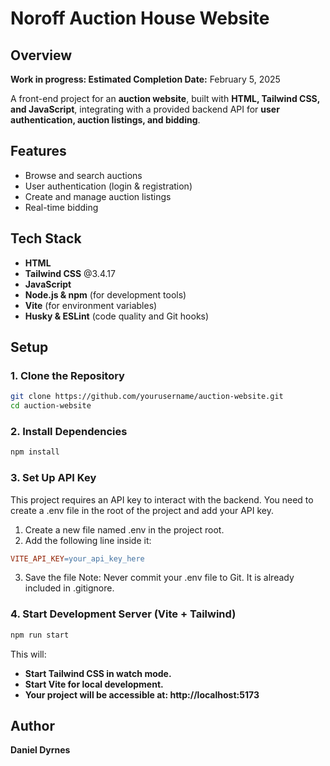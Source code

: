 # Noroff Auction House Website

## Overview

**Work in progress: Estimated Completion Date:** February 5, 2025

A front-end project for an **auction website**, built with **HTML, Tailwind CSS, and JavaScript**, integrating with a provided backend API for **user authentication, auction listings, and bidding**.

## Features

- Browse and search auctions
- User authentication (login & registration)
- Create and manage auction listings
- Real-time bidding

## Tech Stack

- **HTML**
- **Tailwind CSS** @3.4.17
- **JavaScript**
- **Node.js & npm** (for development tools)
- **Vite** (for environment variables)
- **Husky & ESLint** (code quality and Git hooks)

## Setup

### 1. Clone the Repository

```sh
git clone https://github.com/yourusername/auction-website.git
cd auction-website
```

### 2. Install Dependencies

```sh
npm install
```

### 3. Set Up API Key

This project requires an API key to interact with the backend. You need to create a .env file in the root of the project and add your API key.

1. Create a new file named .env in the project root.
2. Add the following line inside it:

```makefile
VITE_API_KEY=your_api_key_here
```

3. Save the file
   Note: Never commit your .env file to Git. It is already included in .gitignore.

### 4. Start Development Server (Vite + Tailwind)

```sh
npm run start
```

This will:

- **Start Tailwind CSS in watch mode.**
- **Start Vite for local development.**
- **Your project will be accessible at: http://localhost:5173**

## Author

**Daniel Dyrnes**

<!-- # Noroff Auction House Website

## Overview

**Work in progress: Estimated Completion Date:** February 5, 2025

A front-end project for an **auction website**, built with **HTML, Tailwind CSS, and JavaScript**, integrating with a provided backend API for **user authentication, auction listings, and bidding**.

## Features

- Browse and search auctions
- User authentication (login & registration)
- Create and manage auction listings
- Real-time bidding

## Tech Stack

- **HTML**
- **Tailwind** CSS@3.4.17
- **JavaScript**
- **Node.js & npm** (for development tools)
- **Husky & ESLint** (code quality and Git hooks)

## Setup

1. Clone the repository:
   ```sh
   git clone https://github.com/yourusername/auction-website.git
   ```
2. Install dependencies:
   ```sh
   npm install
   ```
3. Start Tailwind CSS:
   ```sh
   npm start
   ```
   This will watch for file changes and automatically rebuild Tailwind when you save a file

## Author

**Daniel Dyrnes** -->
